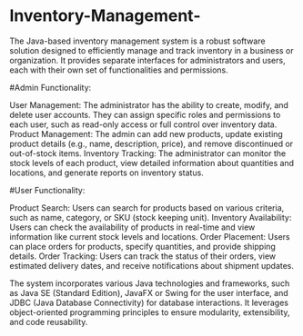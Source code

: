 # Inventory-Management-
The Java-based inventory management system is a robust software solution designed to efficiently manage and track inventory in a business or organization. It provides separate interfaces for administrators and users, each with their own set of functionalities and permissions.

#Admin Functionality:

User Management: The administrator has the ability to create, modify, and delete user accounts. They can assign specific roles and permissions to each user, such as read-only access or full control over inventory data.
Product Management: The admin can add new products, update existing product details (e.g., name, description, price), and remove discontinued or out-of-stock items.
Inventory Tracking: The administrator can monitor the stock levels of each product, view detailed information about quantities and locations, and generate reports on inventory status.

#User Functionality:

Product Search: Users can search for products based on various criteria, such as name, category, or SKU (stock keeping unit).
Inventory Availability: Users can check the availability of products in real-time and view information like current stock levels and locations.
Order Placement: Users can place orders for products, specify quantities, and provide shipping details.
Order Tracking: Users can track the status of their orders, view estimated delivery dates, and receive notifications about shipment updates.

The system incorporates various Java technologies and frameworks, such as Java SE (Standard Edition), JavaFX or Swing for the user interface, and JDBC (Java Database Connectivity) for database interactions. It leverages object-oriented programming principles to ensure modularity, extensibility, and code reusability.
